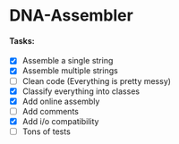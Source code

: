 # DNA-Assembler
#### Tasks:
  - [x] Assemble a single string
  - [x] Assemble multiple strings
  - [ ] Clean code (Everything is pretty messy)
  - [x] Classify everything into classes
  - [x] Add online assembly
  - [ ] Add comments
  - [x] Add i/o compatibility
  - [ ] Tons of tests
